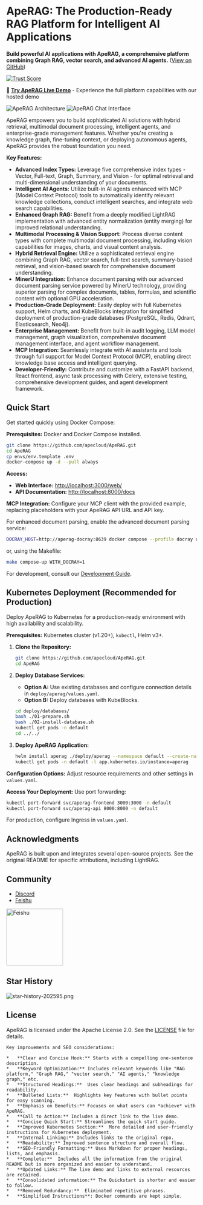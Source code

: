 # ApeRAG: The Production-Ready RAG Platform for Intelligent AI Applications

**Build powerful AI applications with ApeRAG, a comprehensive platform combining Graph RAG, vector search, and advanced AI agents.** ([View on GitHub](https://github.com/apecloud/ApeRAG))

[![Trust Score](https://archestra.ai/mcp-catalog/api/badge/quality/apecloud/ApeRAG)](https://archestra.ai/mcp-catalog/apecloud__aperag)

**🚀 [Try ApeRAG Live Demo](https://rag.apecloud.com/)** - Experience the full platform capabilities with our hosted demo

![ApeRAG Architecture](docs/images/HarryPotterKG2.png)
![ApeRAG Chat Interface](docs/images/chat2.png)

ApeRAG empowers you to build sophisticated AI solutions with hybrid retrieval, multimodal document processing, intelligent agents, and enterprise-grade management features. Whether you're creating a knowledge graph, fine-tuning context, or deploying autonomous agents, ApeRAG provides the robust foundation you need.

**Key Features:**

*   **Advanced Index Types:** Leverage five comprehensive index types - Vector, Full-text, Graph, Summary, and Vision - for optimal retrieval and multi-dimensional understanding of your documents.
*   **Intelligent AI Agents:** Utilize built-in AI agents enhanced with MCP (Model Context Protocol) tools to automatically identify relevant knowledge collections, conduct intelligent searches, and integrate web search capabilities.
*   **Enhanced Graph RAG:** Benefit from a deeply modified LightRAG implementation with advanced entity normalization (entity merging) for improved relational understanding.
*   **Multimodal Processing & Vision Support:** Process diverse content types with complete multimodal document processing, including vision capabilities for images, charts, and visual content analysis.
*   **Hybrid Retrieval Engine:** Utilize a sophisticated retrieval engine combining Graph RAG, vector search, full-text search, summary-based retrieval, and vision-based search for comprehensive document understanding.
*   **MinerU Integration:** Enhance document parsing with our advanced document parsing service powered by MinerU technology, providing superior parsing for complex documents, tables, formulas, and scientific content with optional GPU acceleration.
*   **Production-Grade Deployment:** Easily deploy with full Kubernetes support, Helm charts, and KubeBlocks integration for simplified deployment of production-grade databases (PostgreSQL, Redis, Qdrant, Elasticsearch, Neo4j).
*   **Enterprise Management:** Benefit from built-in audit logging, LLM model management, graph visualization, comprehensive document management interface, and agent workflow management.
*   **MCP Integration:** Seamlessly integrate with AI assistants and tools through full support for Model Context Protocol (MCP), enabling direct knowledge base access and intelligent querying.
*   **Developer-Friendly:** Contribute and customize with a FastAPI backend, React frontend, async task processing with Celery, extensive testing, comprehensive development guides, and agent development framework.

## Quick Start

Get started quickly using Docker Compose:

**Prerequisites:** Docker and Docker Compose installed.

```bash
git clone https://github.com/apecloud/ApeRAG.git
cd ApeRAG
cp envs/env.template .env
docker-compose up -d --pull always
```

**Access:**
*   **Web Interface:** [http://localhost:3000/web/](http://localhost:3000/web/)
*   **API Documentation:** [http://localhost:8000/docs](http://localhost:8000/docs)

**MCP Integration:** Configure your MCP client with the provided example, replacing placeholders with your ApeRAG API URL and API key.

For enhanced document parsing, enable the advanced document parsing service:

```bash
DOCRAY_HOST=http://aperag-docray:8639 docker compose --profile docray up -d
```

or, using the Makefile:

```bash
make compose-up WITH_DOCRAY=1
```

For development, consult our [Development Guide](./docs/development-guide.md).

## Kubernetes Deployment (Recommended for Production)

Deploy ApeRAG to Kubernetes for a production-ready environment with high availability and scalability.

**Prerequisites:** Kubernetes cluster (v1.20+), `kubectl`, Helm v3+.

1.  **Clone the Repository:**
    ```bash
    git clone https://github.com/apecloud/ApeRAG.git
    cd ApeRAG
    ```
2.  **Deploy Database Services:**
    *   **Option A:** Use existing databases and configure connection details in `deploy/aperag/values.yaml`.
    *   **Option B:** Deploy databases with KubeBlocks.

    ```bash
    cd deploy/databases/
    bash ./01-prepare.sh
    bash ./02-install-database.sh
    kubectl get pods -n default
    cd ../../
    ```

3.  **Deploy ApeRAG Application:**
    ```bash
    helm install aperag ./deploy/aperag --namespace default --create-namespace
    kubectl get pods -n default -l app.kubernetes.io/instance=aperag
    ```

**Configuration Options:** Adjust resource requirements and other settings in `values.yaml`.

**Access Your Deployment:** Use port forwarding:

```bash
kubectl port-forward svc/aperag-frontend 3000:3000 -n default
kubectl port-forward svc/aperag-api 8000:8000 -n default
```

For production, configure Ingress in `values.yaml`.

## Acknowledgments

ApeRAG is built upon and integrates several open-source projects. See the original README for specific attributions, including LightRAG.

## Community

*   [Discord](https://discord.gg/FsKpXukFuB)
*   [Feishu](docs%2Fimages%2Ffeishu-qr-code.png)

<img src="docs/images/feishu-qr-code.png" alt="Feishu" width="150"/>

## Star History

![star-history-202595.png](docs%2Fimages%2Fstar-history-202595.png)

## License

ApeRAG is licensed under the Apache License 2.0. See the [LICENSE](./LICENSE) file for details.
```
Key improvements and SEO considerations:

*   **Clear and Concise Hook:** Starts with a compelling one-sentence description.
*   **Keyword Optimization:** Includes relevant keywords like "RAG platform," "Graph RAG," "vector search," "AI agents," "knowledge graph," etc.
*   **Structured Headings:**  Uses clear headings and subheadings for readability.
*   **Bulleted Lists:**  Highlights key features with bullet points for easy scanning.
*   **Emphasis on Benefits:** Focuses on what users can *achieve* with ApeRAG.
*   **Call to Action:** Includes a direct link to the live demo.
*   **Concise Quick Start:** Streamlines the quick start guide.
*   **Improved Kubernetes Section:**  More detailed and user-friendly instructions for Kubernetes deployment.
*   **Internal Linking:** Includes links to the original repo.
*   **Readability:** Improved sentence structure and overall flow.
*   **SEO-Friendly Formatting:** Uses Markdown for proper headings, lists, and emphasis.
*   **Complete:**  Includes all the information from the original README but is more organized and easier to understand.
*   **Updated Links:** The live demo and links to external resources are retained.
*   **Consolidated information:** The Quickstart is shorter and easier to follow.
*   **Removed Redundancy:**  Eliminated repetitive phrases.
*   **Simplified Instructions**: Docker commands are kept simple.